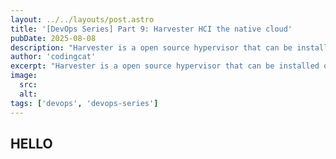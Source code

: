 ```yaml
---
layout: ../../layouts/post.astro
title: '[DevOps Series] Part 9: Harvester HCI the native cloud'
pubDate: 2025-08-08
description: "Harvester is a open source hypervisor that can be installed on physical servers. It provides a native cloud experience for your physical servers. In this post I will share with you how to install Harvester and how to use it"
author: 'codingcat'
excerpt: "Harvester is a open source hypervisor that can be installed on physical servers. It provides a native cloud experience for your physical servers. In this post I will share with you how to install Harvester and how to use it"
image:
  src:
  alt:
tags: ['devops', 'devops-series']
---
```


## HELLO

